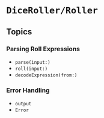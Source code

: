 # ``DiceRoller/Roller``

## Topics

### Parsing Roll Expressions

- ``parse(input:)``
- ``roll(input:)``
- ``decodeExpression(from:)``

### Error Handling

- ``output``
- ``Error``
